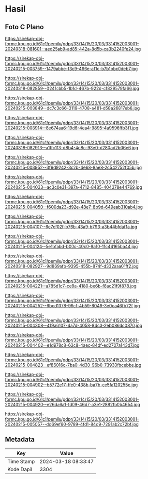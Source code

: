 # Hasil

## Foto C Plano

https://sirekap-obj-formc.kpu.go.id/61c1/pemilu/pdpr/33/14/15/20/03/3314152003001-20240318-081601--aed25ab9-ad85-442a-8d5b-ca3b2240fe24.jpg

https://sirekap-obj-formc.kpu.go.id/61c1/pemilu/pdpr/33/14/15/20/03/3314152003001-20240215-003759--1479abbe-f3c9-466e-af1c-b7b1bbc0deb7.jpg

https://sirekap-obj-formc.kpu.go.id/61c1/pemilu/pdpr/33/14/15/20/03/3314152003001-20240318-082859--0241cbb5-1b1d-467b-922d-c1829579fa66.jpg

https://sirekap-obj-formc.kpu.go.id/61c1/pemilu/pdpr/33/14/15/20/03/3314152003001-20240215-003849--dc7c3c66-3116-4708-a481-d58a26817eb8.jpg

https://sirekap-obj-formc.kpu.go.id/61c1/pemilu/pdpr/33/14/15/20/03/3314152003001-20240215-003914--8e674aa6-19d6-4ea4-9895-4a9596ffb3f1.jpg

https://sirekap-obj-formc.kpu.go.id/61c1/pemilu/pdpr/33/14/15/20/03/3314152003001-20240318-082913--a1ffc113-d8b4-4c8c-93e0-d280ad2b06e6.jpg

https://sirekap-obj-formc.kpu.go.id/61c1/pemilu/pdpr/33/14/15/20/03/3314152003001-20240215-003952--3f9d9242-3c2b-4e68-8ae8-2c542752f05b.jpg

https://sirekap-obj-formc.kpu.go.id/61c1/pemilu/pdpr/33/14/15/20/03/3314152003001-20240215-004033--ac3c0e31-397a-4712-8485-404378e44769.jpg

https://sirekap-obj-formc.kpu.go.id/61c1/pemilu/pdpr/33/14/15/20/03/3314152003001-20240215-004050--f600da23-d92e-48e7-8b9d-649eab310ab4.jpg

https://sirekap-obj-formc.kpu.go.id/61c1/pemilu/pdpr/33/14/15/20/03/3314152003001-20240215-004107--6c7cf02f-b76b-43a9-b793-a3b44bfdaf1a.jpg

https://sirekap-obj-formc.kpu.go.id/61c1/pemilu/pdpr/33/14/15/20/03/3314152003001-20240215-004124--5e1bfabd-b00c-40c0-8a10-11c44165ba44.jpg

https://sirekap-obj-formc.kpu.go.id/61c1/pemilu/pdpr/33/14/15/20/03/3314152003001-20240318-082927--9d869afb-9395-455b-874f-d332aaa01ff2.jpg

https://sirekap-obj-formc.kpu.go.id/61c1/pemilu/pdpr/33/14/15/20/03/3314152003001-20240215-004221--a785d1c7-ce9a-4180-be6b-f8ac21f9f878.jpg

https://sirekap-obj-formc.kpu.go.id/61c1/pemilu/pdpr/33/14/15/20/03/3314152003001-20240215-004252--6bcd1378-99cf-4b59-8049-3e0ca46fb72f.jpg

https://sirekap-obj-formc.kpu.go.id/61c1/pemilu/pdpr/33/14/15/20/03/3314152003001-20240215-004308--419a6107-4a7d-4058-84c3-2eb086dc0870.jpg

https://sirekap-obj-formc.kpu.go.id/61c1/pemilu/pdpr/33/14/15/20/03/3314152003001-20240215-004402--e1d978c8-63c8-4aec-84df-ed2707a143d7.jpg

https://sirekap-obj-formc.kpu.go.id/61c1/pemilu/pdpr/33/14/15/20/03/3314152003001-20240215-004823--ef86016c-7ba0-4d30-96b0-73930fbcebbe.jpg

https://sirekap-obj-formc.kpu.go.id/61c1/pemilu/pdpr/33/14/15/20/03/3314152003001-20240215-004902--b5772e17-ffe0-438b-ba7b-ce5fa120255e.jpg

https://sirekap-obj-formc.kpu.go.id/61c1/pemilu/pdpr/33/14/15/20/03/3314152003001-20240215-004920--e26da6a1-fd09-46d7-a3e1-2882fb0b4654.jpg

https://sirekap-obj-formc.kpu.go.id/61c1/pemilu/pdpr/33/14/15/20/03/3314152003001-20240215-005057--dd69ef60-9789-4fd1-84d9-7291ab2c72bf.jpg


## Metadata

| Key        | Value               |
| ---------- | ------------------- |
| Time Stamp | 2024-03-18 08:33:47 |
| Kode Dapil | 3304                |



